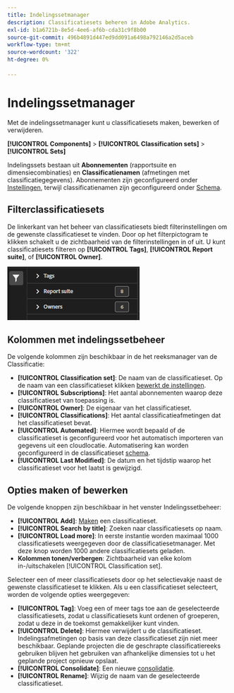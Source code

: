 ```yaml
---
title: Indelingssetmanager
description: Classificatiesets beheren in Adobe Analytics.
exl-id: b1a6721b-8e5d-4ee6-af6b-cda31c9f8b00
source-git-commit: 496b4891d447ed9dd091a6498a792146a2d5aceb
workflow-type: tm+mt
source-wordcount: '322'
ht-degree: 0%

---
```


# Indelingssetmanager

Met de indelingssetmanager kunt u classificatiesets maken, bewerken of verwijderen.

**[!UICONTROL Components]** > **[!UICONTROL Classification sets]** > **[!UICONTROL Sets]**

Indelingssets bestaan uit **Abonnementen** (rapportsuite en dimensiecombinaties) en **Classificatienamen** (afmetingen met classificatiegegevens). Abonnementen zijn geconfigureerd onder [Instellingen](settings.md), terwijl classificatienamen zijn geconfigureerd onder [Schema](schema.md).

## Filterclassificatiesets

De linkerkant van het beheer van classificatiesets biedt filterinstellingen om de gewenste classificatieset te vinden. Door op het filterpictogram te klikken schakelt u de zichtbaarheid van de filterinstellingen in of uit. U kunt classificatiesets filteren op **[!UICONTROL Tags]**, **[!UICONTROL Report suite]**, of **[!UICONTROL Owner]**.

![Classificatiesetfilters](../../assets/classification-set-filters.png)

## Kolommen met indelingssetbeheer

De volgende kolommen zijn beschikbaar in de het reeksmanager van de Classificatie:

* **[!UICONTROL Classification set]**: De naam van de classificatieset. Op de naam van een classificatieset klikken [bewerkt de instellingen](settings.md).
* **[!UICONTROL Subscriptions]**: Het aantal abonnementen waarop deze classificatieset van toepassing is.
* **[!UICONTROL Owner]**: De eigenaar van het classificatieset.
* **[!UICONTROL Classifications]**: Het aantal classificatieafmetingen dat het classificatieset bevat.
* **[!UICONTROL Automated]**: Hiermee wordt bepaald of de classificatieset is geconfigureerd voor het automatisch importeren van gegevens uit een cloudlocatie. Automatisering kan worden geconfigureerd in de classificatieset [schema](schema.md).
* **[!UICONTROL Last Modified]**: De datum en het tijdstip waarop het classificatieset voor het laatst is gewijzigd.

## Opties maken of bewerken

De volgende knoppen zijn beschikbaar in het venster Indelingssetbeheer:

* **[!UICONTROL Add]**: [Maken](create.md) een classificatieset.
* **[!UICONTROL Search by title]**: Zoeken naar classificatiesets op naam.
* **[!UICONTROL Load more]**: In eerste instantie worden maximaal 1000 classificatiesets weergegeven door de classificatiesetmanager. Met deze knop worden 1000 andere classificatiesets geladen.
* **Kolommen tonen/verbergen**: Zichtbaarheid van elke kolom in-/uitschakelen [!UICONTROL Classification set].

Selecteer een of meer classificatiesets door op het selectievakje naast de gewenste classificatieset te klikken. Als u een classificatieset selecteert, worden de volgende opties weergegeven:

* **[!UICONTROL Tag]**: Voeg een of meer tags toe aan de geselecteerde classificatiesets, zodat u classificatiesets kunt ordenen of groeperen, zodat u deze in de toekomst gemakkelijker kunt vinden.
* **[!UICONTROL Delete]**: Hiermee verwijdert u de classificatieset. Indelingsafmetingen op basis van deze classificatieset zijn niet meer beschikbaar. Geplande projecten die de geschrapte classificatiereeks gebruiken blijven het gebruiken van afhankelijke dimensies tot u het geplande project opnieuw opslaat.
* **[!UICONTROL Consolidate]**: Een nieuwe [consolidatie](../consolidations/process.md).
* **[!UICONTROL Rename]**: Wijzig de naam van de geselecteerde classificatieset.
